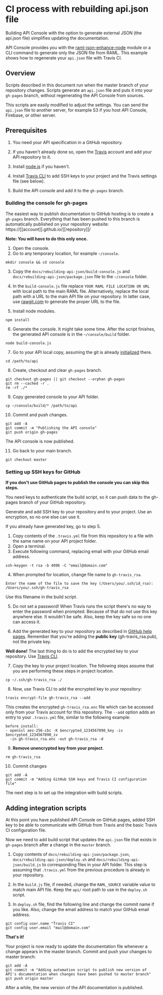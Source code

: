 # CI process with rebuilding api.json file

Building API Console with the option to generate external JSON (the api.json file) simplifies updating the documentation.

API Console provides you with the [raml-json-enhance-node](https://www.npmjs.com/package/raml-json-enhance-node) module or a CLI command to generate only the JSON file from RAML. This example shows how to regenerate your `api.json` file with Travis CI.

## Overview

Scripts described in this document run when the master branch of your repository changes. Scripts generate an `api.json` file and puts it into your `gh-pages` branch, without regenerating the API Console from sources.

This scripts are easily modified to adjust the settings. You can send the `api.json` file to another server, for example S3 if you host API Console, Firebase, or other server.

## Prerequisites

1. You need your API specification in a GitHub repository.

2. If you haven't already done so, open the [Travis](https://travis-ci.org/) account and add your API repository to it.

3. Install [node.js](https://nodejs.org/en/) if you haven't.

4. Install [Travis CLI](https://github.com/travis-ci/travis.rb) to add SSH keys to your project and the Travis settings file (see below).

4. Build the API console and add it to the `gh-pages` branch.

### Building the console for gh-pages

The easiest way to publish documentation to GitHub hosting is to create a `gh-pages` branch. Everything that has been pushed to this branch is automatically published on your repository website: https://[[account]].github.io/[[repository]]/

**Note: You will have to do this only once.**

1. Open the console.
2. Go to any temporary location, for example `~/console`.

```
mkdir console && cd console
```

3. Copy the `docs/rebuilding-api-json/build-console.js` and `docs/rebuilding-api-json/package.json` file to the `~/console` folder.
4. In the `build-console.js` file replace `YOUR RAML FILE LOCATION OR URL` with local path to the main RAML file. Alternatively, replace the local path with a URL to the main API file on your repository. In latter case, use [rawgit.com](http://rawgit.com/) to generate the proper URL to the file.

5. Install node modules.

```
npm install
```

6. Generate the console. It might take some time. After the script finishes, the generated API console is in the `~/console/build` folder.

```
node build-console.js
```

7. Go to your API local copy, assuming the git is already [initialized](https://help.github.com/articles/adding-an-existing-project-to-github-using-the-command-line/) there.

```
cd /path/to/api
```

8. Create, checkout and clear `gh-pages` branch.

```
git checkout gh-pages || git checkout --orphan gh-pages
git rm --cached -r .
rm -rf ./*
```

9. Copy generated console to your API folder.

```
cp ~/console/build/* /path/to/api
```

10. Commit and push changes.

```
git add -A
git commit -m "Publishing the API console"
git push origin gh-pages
```

The API console is now published.

11. Go back to your main branch.

```
git checkout master
```

### Setting up SSH keys for GitHub

__If you don't use GitHub pages to publish the console you can skip this steps.__

You need keys to authenticate the build script, so it can push data to the gh-pages branch of your GitHub repository.

Generate and add SSH key to your repository and to your project. Use an encryption, so no one else can use it.

If you already have generated key, go to step 5.

1. Copy contents of the `.travis.yml` file from this repository to a file with the same name on your API project folder.
2. Open a terminal.
3. Execute following command, replacing email with your GitHub email address.

```
ssh-keygen -t rsa -b 4096 -C "email@domain.com"
```

4. When prompted for location, change file name to `gh-travis_rsa`.

```
Enter the name of the file to save the key (/Users/you/.ssh/id_rsa): /Users/you/.ssh/gh-travis_rsa
```

Use this filename in the build script.

5. Do not set a password! When Travis runs the script there's no way to enter the password when prompted. Because of that do not use this key anywhere else. It wouldn't be safe. Also, keep the key safe so no one can access it.

6. Add the generated key to your repository as described in [GitHub help pages](https://help.github.com/articles/adding-a-new-ssh-key-to-your-github-account/). Remember that you're adding the **public key** (gh-travis_rsa.pub), not the private key.

**Well done!** The last thing to do is to add the encrypted key to your repository. Use [Travis CLI](https://github.com/travis-ci/travis.rb).

7. Copy the key to your project location. The following steps assume that you are performing these steps in project location.

```
cp ~/.ssh/gh-travis_rsa ./
```

8. Now, use Travis CLI to add the encrypted key to your repository:

```
travis encrypt-file gh-travis_rsa --add
```

This creates the encrypted `gh-travis_rsa.enc` file which can be accessed only from your Travis account for this repository. The `--add` option adds an entry to your `.travis.yml` file, similar to the following example:

```
before_install:
- openssl aes-256-cbc -K $encrypted_1234567890_key -iv $encrypted_1234567890_iv
  -in gh-travis_rsa.enc -out gh-travis_rsa -d
```

9. **Remove unencrypted key from your project**.

```
rm gh-travis_rsa
```

10. Commit changes

```
git add -A
git commit -m "Adding GitHub SSH keys and Travis CI configuration file"
```

The next step is to set up the integration with build scripts.

## Adding integration scripts

At this point you have published API Console on GitHub pages, added SSH key to be able to communicate with GitHub from Travis and the basic Travis CI configuration file.

Now we need to add build script that updates the `api.json` file that exists in `gh-pages` branch after a change in the `master` branch.

1. Copy contents of `docs/rebuilding-api-json/package.json`, `docs/rebuilding-api-json/deploy.sh` and `docs/rebuilding-api-json/build.js` to corresponding files in your API folder. This step is assuming that `.travis.yml` from the previous procedure is already in your repository.

2. In the `build.js` file, if needed, change the `RAML_SOURCE` variable value to match main API file. Keep the `api/` root path to use in the `deploy.sh` script.

3. In `deploy.sh` file, find the following line and change the commit name if you like. Also, change the email address to match your GitHub email address.

```
git config user.name "Travis CI"
git config user.email "mail@domain.com"
```

**That's it!**

Your project is now ready to update the documentation file whenever a change appears in the master branch. Commit and push your changes to master branch:

```
git add -A
git commit -m "Adding automation script to publish new version of API's documentation when changes have been pushed to master branch"
git push origin master
```

After a while, the new version of the API documentation is published.
